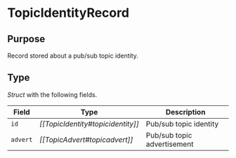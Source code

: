 # TopicIdentityRecord


## Purpose


Record stored about a pub/sub topic identity.

## Type


*Struct* with the following fields.

| Field    | Type                              | Description                 |
|----------|-----------------------------------|-----------------------------|
| `id`     | *[[TopicIdentity#topicidentity]]* | Pub/sub topic identity      |
| `advert` | *[[TopicAdvert#topicadvert]]*     | Pub/sub topic advertisement |
